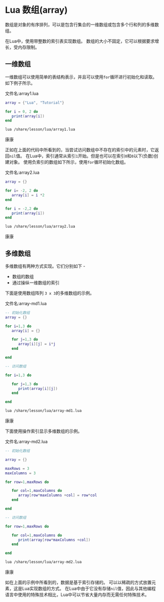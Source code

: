 # Lua 数组(array)

数组是对象的有序排列，可以是包含行集合的一维数组或包含多个行和列的多维数组。

在Lua中，使用带整数的索引表实现数组。 数组的大小不固定，它可以根据要求增长，受内存限制。

## 一维数组

一维数组可以使用简单的表结构表示，并且可以使用`for`循环进行初始化和读取。 如下例子所示。

文件名:array1.lua

```lua
array = {"Lua", "Tutorial"}

for i = 0, 2 do
   print(array[i])
end
```

```bash
lua /share/lesson/lua/array1.lua
```

康康

正如在上面的代码中所看到的，当尝试访问数组中不存在的索引中的元素时，它返回`nil`值。 在Lua中，索引通常从索引`1`开始。但是也可以在索引`0`和`0`以下(负数)创建对象。 使用负索引的数组如下所示，使用`for`循环初始化数组。

文件名:array2.lua

```lua
array = {}

for i= -2, 2 do
   array[i] = i *2
end

for i = -2,2 do
   print(array[i])
end
```

```bash
lua /share/lesson/lua/array2.lua
```

康康

## 多维数组

多维数组有两种方式实现。它们分别如下 - 

- 数组的数组
- 通过操纵一维数组的索引

下面是使用数组阵列 `3 x 3`的多维数组的示例。

文件名:array-md1.lua

```lua
-- 初始化数组
array = {}

for i=1,3 do
   array[i] = {}

   for j=1,3 do
      array[i][j] = i*j
   end

end

-- 访问数组

for i=1,3 do

   for j=1,3 do
      print(array[i][j])
   end

end
```

```bash
lua /share/lesson/lua/array-md1.lua
```

康康



下面使用操作索引显示多维数组的示例。

文件名:array-md2.lua

```lua
-- 初始化数组

array = {}

maxRows = 3
maxColumns = 3

for row=1,maxRows do

   for col=1,maxColumns do
      array[row*maxColumns +col] = row*col
   end

end

-- 访问数组

for row=1,maxRows do

   for col=1,maxColumns do
      print(array[row*maxColumns +col])
   end

end
```

```bash
lua /share/lesson/lua/array-md2.lua
```

康康



如在上面的示例中所看到的，数据是基于索引存储的。 可以以稀疏的方式放置元素，这是Lua实现数组的方式。 在Lua中由于它没有存储`nil`值，因此与其他编程语言中使用的特殊技术相比，Lua中可以节省大量内存而无需任何特殊技术。
